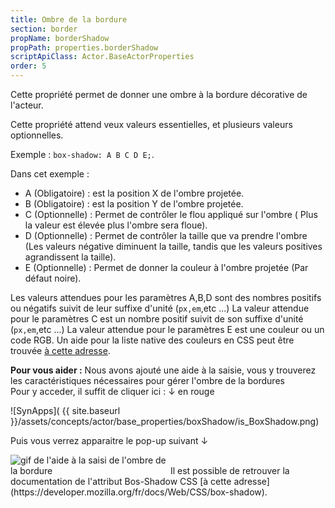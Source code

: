 ```yaml
---
title: Ombre de la bordure
section: border
propName: borderShadow
propPath: properties.borderShadow
scriptApiClass: Actor.BaseActorProperties
order: 5
---
```

Cette propriété permet de donner une ombre à la bordure décorative de l'acteur.

Cette propriété attend veux valeurs essentielles, et plusieurs valeurs optionnelles.

Exemple : ` box-shadow: A B C D E; `.

Dans cet exemple :
- A (Obligatoire) : est la position X de l'ombre projetée.
- B (Obligatoire) : est la position Y de l'ombre projetée.
- C (Optionnelle) : Permet de contrôler le flou appliqué sur l'ombre ( Plus la valeur est élevée plus l'ombre sera floue).
- D (Optionnelle) : Permet de contrôler la taille que va prendre l'ombre (Les valeurs négative diminuent la taille, tandis que les valeurs positives agrandissent la taille).
- E (Optionnelle) : Permet de donner la couleur à l'ombre projetée (Par défaut noire).

Les valeurs attendues pour les paramètres A,B,D sont des nombres positifs ou négatifs suivit de leur suffixe d'unité (`px,em`,etc ...)
La valeur attendue pour le paramètres C est un nombre positif suivit de son suffixe d'unité (`px,em`,etc ...)
La valeur attendue pour le paramètres E est une couleur ou un code RGB. Un aide pour la liste native des couleurs en CSS peut être trouvée [à cette adresse](https://developer.mozilla.org/fr/docs/Web/CSS/color_value).


**Pour vous aider :**
Nous avons ajouté une aide à la saisie, vous y trouverez les caractéristiques nécessaires pour gérer l'ombre de la bordures<br>
Pour y acceder, il suffit de cliquer ici : ↓ en rouge<br>

![SynApps]( {{ site.baseurl }}/assets/concepts/actor/base_properties/boxShadow/is_BoxShadow.png)

Puis vous verrez apparaitre le pop-up suivant ↓<br>

<image src="{{ site.baseurl }}/assets/concepts/actor/base_properties/boxShadow/Helper_BoxShadow.gif" alt="gif de l'aide à la saisi de l'ombre de la bordure" style="max-height: 50%; max-width: 50%;"/>
Il est possible de retrouver la documentation de l'attribut Bos-Shadow CSS [à cette adresse](https://developer.mozilla.org/fr/docs/Web/CSS/box-shadow).
